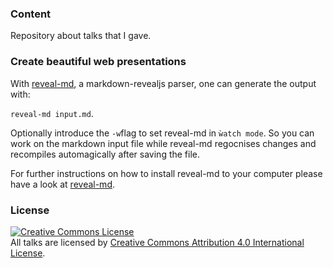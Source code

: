 ### Content
Repository about talks that I gave.

### Create beautiful web presentations

With [reveal-md](https://github.com/webpro/reveal-md), a markdown-revealjs parser, one can generate the output with:

`reveal-md input.md`.

Optionally introduce the `-w`flag to set reveal-md in `ẁatch mode`. So you can work on the markdown input file while reveal-md regocnises changes and recompiles automagically after saving the file.

For further instructions on how to install reveal-md to your computer please have a look at [reveal-md](https://github.com/webpro/reveal-md).

### License
<a rel="license" href="http://creativecommons.org/licenses/by/4.0/"><img alt="Creative Commons License" style="border-width:0" src="https://i.creativecommons.org/l/by/4.0/88x31.png" /></a><br />All talks are licensed by <a rel="license" href="http://creativecommons.org/licenses/by/4.0/">Creative Commons Attribution 4.0 International License</a>.
